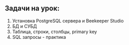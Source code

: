 ## Задачи на урок:

1. Установка PostgreSQL сервера и Beekeeper Studio
2. БД и СУБД
3. Таблица, строки, столбцы, primary key
4. SQL запросы - практика
